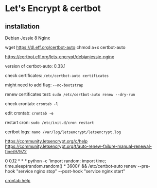 # Let's Encrypt & certbot 


## installation

Debian Jessie 8
Nginx

wget https://dl.eff.org/certbot-auto
chmod a+x certbot-auto

https://certbot.eff.org/lets-encrypt/debianjessie-nginx



version of certbot-auto:
0.33.1


check certificates:
`/etc/certbot-auto certificates`

might need to add flag:
`--no-bootstrap`


renew certificates test:
`sudo /etc/certbot-auto renew --dry-run`


check crontab:
`crontab -l`

edit crontab:
`crontab -e`

restart cron:
`sudo /etc/init.d/cron restart`

certbot logs:
`nano /var/log/letsencrypt/letsencrypt.log`


https://community.letsencrypt.org/c/help
https://community.letsencrypt.org/t/auto-renew-failure-manual-renewal-fine/97972



<!-- 0 */12 * * * root test -x /usr/bin/certbot -a \! -d /run/systemd/system && perl -e 'sleep int(rand(3600))' && certbot renew --pre-hook "service nginx stop" --post-hook "service nginx start" -->


0 0,12 * * * python -c 'import random; import time; time.sleep(random.random() * 3600)' && /etc/certbot-auto renew --pre-hook "service nginx stop" --post-hook "service nginx start"


[crontab help](https://crontab.guru/#*/5_*_*_*_*)



